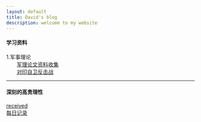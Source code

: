 ```yaml
---
layout: default
title: David's blog
description: welcome to my website
---
```

#### 学习资料

1.军事理论<br>
&ensp;&ensp;&ensp;&ensp;[军理论文资料收集](_posts/1/2020-11-15-resource.md)<br>
&ensp;&ensp;&ensp;&ensp;[对印自卫反击战](_posts/1/2020-11-15-India.md)<br>

---
#### 深刻的高贵理性
[received]()<br>
[每日记录](diary.md)
